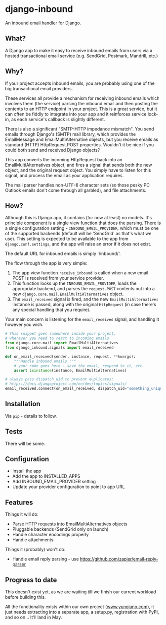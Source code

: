 django-inbound
==============

An inbound email handler for Django.

What?
-----

A Django app to make it easy to receive inbound emails from users via a hosted transactional email service (e.g. SendGrid, Postmark, Mandrill, etc.)

Why?
----

If your project accepts inbound emails, you are probably using one of the big transactional email providers.

These services all provide a mechanism for receiving inbound emails which involves them (the service) parsing the inbound email and then posting the contents to an HTTP endpoint in your project. This is a great service, but it can often be fiddly to integrate into your app and it reinforces service lock-in, as each service's callback is slightly different.

There is also a significant "SMTP-HTTP impedance mismatch". You send emails through Django's (SMTP) mail library, which provides the EmailMessage and EmailMultiAlternative objects, but you receive emails as standard (HTTP) HttpRequest.POST properties. Wouldn't it be nice if you could both send and received Django objects?

This app converts the incoming HttpRequest back into an EmailMultiAlternatives object, and fires a signal that sends both the new object, and the original request object. You simply have to listen for this signal, and process the email as your application requires.

The mail parser handles non-UTF-8 character sets (so those pesky PC Outlook emails don't come through all garbled), and file attachments.

How?
----

Although this is Django app, it contains (for now at least) no models. It's principle component is a single view function that does the parsing. There is a single configuration setting - `INBOUND_EMAIL_PROVIDER`, which must be one of the supported backends (default will be 'SendGrid' as that's what we use). This setting is expected to be available to the app from `django.conf.settings`, and the app will raise an error if it does not exist.

The default URL for inbound emails is simply '/inbound/'.

The flow through the app is very simple:

1. The app view function `receive_inbound` is called when a new email POST is received from your service provider.
2. This function looks up the `INBOUND_EMAIL_PROVIDER`, loads the appropriate backend, and parses the `request.POST` contents out into a new `django.core.mail.EmailMultiAlternatives` object.
3. The `email_received` signal is fired, and the new `EmailMultiAlternatives` instance is passed, along with the original `HttpRequest` (in case there's any special handling that you require).

Your main concern is listening for the `email_received` signal, and handling it however you wish.

```python
# This snippet goes somewhere inside your project,
# wherever you need to react to incoming emails.
from django.core.mail import EmailMultiAlternatives
from django_inbound.signals import email_received

def on_email_received(sender, instance, request, **kwargs):
    """Handle inbound emails."""
    # your code goes here - save the email, respond to it, etc.
    assert isinstance(instance, EmailMultiAlternatives)

# always pass dispatch_uid to prevent duplicates:
# https://docs.djangoproject.com/en/dev/topics/signals/
email_received.connect(on_email_received, dispatch_uid="something_unique")
```

Installation
------------

Via `pip` - details to follow.

Tests
-----

There will be some.


Configuration
-------------

* Install the app
* Add the app to INSTALLED_APPS
* Add INBOUND_EMAIL_PROVIDER setting
* Update your provider configuration to point to app URL

Features
--------

Things it will do:

* Parse HTTP requests into EmailMultiAlternatives objects
* Pluggable backends (SendGrid only on launch)
* Handle character encodings properly
* Handle attachments

Things it (probably) won't do:

* Handle email reply parsing - use https://github.com/zapier/email-reply-parser


Progress to date
----------------

This doesn't exist yet, as we are waiting till we finish our current workload before building this.

All the functionality exists within our own project (www.yunojuno.com), it just needs extracting into a separate app, a setup.py, registration with PyPI, and so on... It'll land in May.
